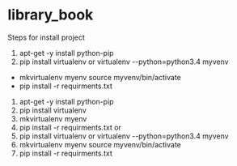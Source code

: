 # library_book

Steps for install project
1) apt-get -y install python-pip
2) pip install virtualenv or virtualenv --python=python3.4 myvenv
- mkvirtualenv myenv source myvenv/bin/activate
- pip install -r requirments.txt

1) apt-get -y install python-pip
2) pip install virtualenv
3) mkvirtualenv myenv 
4) pip install -r requirments.txt
or
2) pip install virtualenv or virtualenv --python=python3.4 myvenv
3) mkvirtualenv myenv source myvenv/bin/activate
4) pip install -r requirments.txt